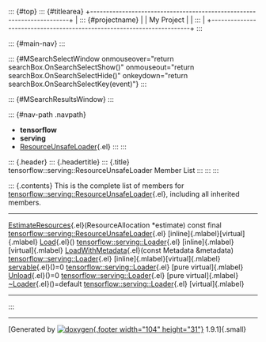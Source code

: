 ::: {#top}
::: {#titlearea}
+-----------------------------------------------------------------------+
| ::: {#projectname}                                                    |
| My Project                                                            |
| :::                                                                   |
+-----------------------------------------------------------------------+
:::

::: {#main-nav}
:::

::: {#MSearchSelectWindow onmouseover="return searchBox.OnSearchSelectShow()" onmouseout="return searchBox.OnSearchSelectHide()" onkeydown="return searchBox.OnSearchSelectKey(event)"}
:::

::: {#MSearchResultsWindow}
:::

::: {#nav-path .navpath}
-   **tensorflow**
-   **serving**
-   [ResourceUnsafeLoader](classtensorflow_1_1serving_1_1ResourceUnsafeLoader.html){.el}
:::
:::

::: {.header}
::: {.headertitle}
::: {.title}
tensorflow::serving::ResourceUnsafeLoader Member List
:::
:::
:::

::: {.contents}
This is the complete list of members for
[tensorflow::serving::ResourceUnsafeLoader](classtensorflow_1_1serving_1_1ResourceUnsafeLoader.html){.el},
including all inherited members.

  ---------------------------------------------------------------------------------------------------------------------------------------------------------------- ----------------------------------------------------------------------------------------------------------- -------------------------------------
  [EstimateResources](classtensorflow_1_1serving_1_1ResourceUnsafeLoader.html#a1a0c1398af9af54032ba16a79a9ecac4){.el}(ResourceAllocation \*estimate) const final   [tensorflow::serving::ResourceUnsafeLoader](classtensorflow_1_1serving_1_1ResourceUnsafeLoader.html){.el}   [inline]{.mlabel}[virtual]{.mlabel}
  [Load](classtensorflow_1_1serving_1_1Loader.html#a7dadc89ccbf488aae0102368261cc692){.el}()                                                                       [tensorflow::serving::Loader](classtensorflow_1_1serving_1_1Loader.html){.el}                               [inline]{.mlabel}[virtual]{.mlabel}
  [LoadWithMetadata](classtensorflow_1_1serving_1_1Loader.html#a7aebd433e4a782265d847e507f3bc824){.el}(const Metadata &metadata)                                   [tensorflow::serving::Loader](classtensorflow_1_1serving_1_1Loader.html){.el}                               [inline]{.mlabel}[virtual]{.mlabel}
  [servable](classtensorflow_1_1serving_1_1Loader.html#a640d67dc6ca9926595d29fdfe63868c1){.el}()=0                                                                 [tensorflow::serving::Loader](classtensorflow_1_1serving_1_1Loader.html){.el}                               [pure virtual]{.mlabel}
  [Unload](classtensorflow_1_1serving_1_1Loader.html#addca8f4264380e5e635bbe1197f5347f){.el}()=0                                                                   [tensorflow::serving::Loader](classtensorflow_1_1serving_1_1Loader.html){.el}                               [pure virtual]{.mlabel}
  [\~Loader](classtensorflow_1_1serving_1_1Loader.html#ab12e7e4d5f33ade6dd73d7a30873c032){.el}()=default                                                           [tensorflow::serving::Loader](classtensorflow_1_1serving_1_1Loader.html){.el}                               [virtual]{.mlabel}
  ---------------------------------------------------------------------------------------------------------------------------------------------------------------- ----------------------------------------------------------------------------------------------------------- -------------------------------------
:::

------------------------------------------------------------------------

[Generated by [![doxygen](doxygen.svg){.footer width="104"
height="31"}](https://www.doxygen.org/index.html) 1.9.1]{.small}
